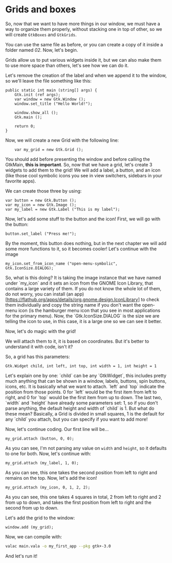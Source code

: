 # Grids and boxes

So, now that we want to have more things in our window, we must have a way to organize them properly, without stacking one in top of other, so we will create `GtkBoxes` and `GtkGrids`.

You can use the same file as before, or you can create a copy of it inside a folder named *02*. Now, let's begin.

Grids allow us to put various widgets inside it, but we can also make them to use more space than others, let's see how we can do it.

Let's remove the creation of the label and when we append it to the window, so we'll leave the file something like this:

```vala
public static int main (string[] args) {
    Gtk.init (ref args);
    var window = new Gtk.Window ();
    window.set_title ("Hello World!");

    window.show_all ();
    Gtk.main ();

    return 0;
}
```

Now, we will create a new Grid with the following line:

```vala
    var my_grid = new Gtk.Grid ();
```

You should add before presenting the window and before calling the GtkMain, **this is important**. So, now that we have a grid, let's create 3 widgets to add them to the grid! We will add a label, a button, and an icon (like those cool symbolic icons you see in view switchers, sidebars in your favorite apps).

We can create those three by using:

```vala
var button = new Gtk.Button ();
var my_icon = new Gtk.Image ();
var my_label = new Gtk.Label ("This is my label");
```

Now, let's add some stuff to the button and the icon! First, we will go with the button:

```
button.set_label ("Press me!");
```

By the moment, this button does nothing, but in the next chapter we will add some more functions to it, so it becomes cooler! Let's continue with the image

```
my_icon.set_from_icon_name ("open-menu-symbolic", Gtk.IconSize.DIALOG);
```

So, what is this doing? It is taking the image instance that we have named under ´my_icon´ and it sets an icon from the GNOME Icon Library, that contains a large variety of them. If you do not know the whole lot of them, do not worry, you can install (an app)[https://flathub.org/apps/details/org.gnome.design.IconLibrary] to check them individually and copy the string name if you don't want the open-menu icon (is the hamburger menu icon that you see in most applications for the primary menu). Now, the ´Gtk.IconSize.DIALOG´ is the size we are telling the icon to use, in this case, it is a large one so we can see it better.

Now, let's do magic with the grid!

We will attach them to it, it is based on coordinates. But it's better to understand it with code, isn't it?

So, a grid has this parameters:

```vala
Gtk.Widget child, int left, int top, int width = 1, int height = 1 
```

Let's explain one by one: ´child´ can be any ´GtkWidget´, this includes pretty much anything that can be shown in a window, labels, buttons, spin buttons, icons, etc. It is basically what we want to attach. ´left´ and ´top´ indicate the position from those points. 0 for ´left´ would be the first item from left to right, and 0 for ´top´ would be the first item from up to down. The last two, ´width´ and ´height´ have already some parameters set: 1, so if you don't parse anything, the default height and width of ´child´ is 1. But what do these mean? Basically, a Grid is divided in small squares, 1 is the default for any ´child´ you attach, but you can specify if you want to add more!

Now, let's continue coding. Our first line will be...

```vala
my_grid.attach (button, 0, 0);
```

As you can see, I'm not parsing any value on `width` and `height`, so it defaults to one for both. Now, let's continue with:

```vala
my_grid.attach (my_label, 1, 0);
```

As you can see, this one takes the second position from left to right and remains on the top. Now, let's add the icon!

```vala
my_grid.attach (my_icon, 0, 1, 2, 2);
```

As you can see, this one takes 4 squares in total, 2 from left to right and 2 from up to down, and takes the first position from left to right and the second from up to down.

Let's add the grid to the window:

```vala
window.add (my_grid);
```

Now, we can compile with:

```sh
valac main.vala -o my_first_app --pkg gtk+-3.0
```

And let's run it!
